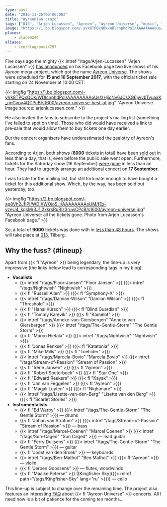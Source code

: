 ```yaml
---
type: post
date: "2016-11-26T00:00:00Z"
title: "Ayreonian craze"
tags: ["013", "Arjen Lucassen", "Ayreon", "Ayreon Universe", "music", "Netherlands", "progressive metal", "progressive rock", "Tilburg"]
image: "https://1.bp.blogspot.com/-yVk8TPQxQOk/WDlcnphdPoI/AAAAAAAAoUs/zHjicNv6JCsXG6jwybTyuaxK_nnGypy4QCPcB/s1600/ayreon-universe-best-of.jpg"
places:
    - place0244
aliases:
    - /en/blog/post/297
---
```


Five days ago the mighty {{< intref "/tags/Arjen-Lucassen" "Arjen Lucassen" >}} [has announced](https://www.facebook.com/ArjenLucassenOfficial/videos/10153840917141152/) on his Facebook page two live shows of his *Ayreon* mega-project, which got the name [Ayreon Universe](http://www.arjenlucassen.com/universe/). The shows were scheduled for **15 and 16 September 2017**, with the official ticket sale starting on 24 November at 10:00 CET.

<!--more-->

{{< imgfig "https://1.bp.blogspot.com/-yVk8TPQxQOk/WDlcnphdPoI/AAAAAAAAoUs/zHjicNv6JCsXG6jwybTyuaxK_nnGypy4QCPcB/s1600/ayreon-universe-best-of.jpg" "Ayreon Universe. Image source: arjenlucassen.com." >}}

He also invited the fans to subscribe to the project's mailing list (something I've failed to spot on time). Those who did would have received a link to pre-sale that would allow them to buy tickets one day earlier.

But the concert organisers have underestimated the zealotry of Ayreon's fans.

According to Arjen, both shows (**6000** tickets in total) have been [sold out](https://www.facebook.com/ArjenLucassenOfficial/posts/10153847922071152) in less than a day, that is, even before the public sale went open. Furthermore, tickets for the Saturday show (16 September) [were gone](https://www.facebook.com/ArjenLucassenOfficial/photos/a.114351896151.107682.109887886151/10153846039016152/) in less than an hour. They had to urgently arrange an additional concert on **17 September**.

I was to late for the mailing list, but still fortunate enough to have bought a ticket for this additional show. Which, by the way, has been sold out yesterday, too.

{{< imgfig "https://2.bp.blogspot.com/-ap8Vh2JfIPI/WDlXWOjo5_I/AAAAAAAAoUM/fEx-vzeU4_kqsMr3J1I2xkrsRuBlz3ruwCPcB/s1600/ayreon-universe.jpg" "Ayreon Universe: all the tickets gone. Photo from Arjen Lucassen's Facebook page." >}}

So, a total of **9000** tickets was done with in [less than 48 hours](https://www.facebook.com/ArjenLucassenOfficial/videos/10153850665491152/). The shows will take place at [013](http://www.013.nl/), Tilburg.

## Why the fuss? {#lineup}

Apart from {{< fl "Ayreon" >}} being legendary, the line-up is very impressive (the links below lead to corresponding tags in my blog):

* **Vocalists**
    * {{< intref "/tags/Floor-Jansen" "Floor Jansen" >}} ({{< intref "/tags/Nightwish" "Nightwish" >}})
    * {{< fl "Russell Allen" >}} ({{< fl "Symphony-X" >}})
    * {{< intref "/tags/Damian-Wilson" "Damian Wilson" >}} ({{< fl "Threshold" >}})
    * {{< fl "Hansi Kürsch" >}} ({{< fl "Blind Guardian" >}})
    * {{< fl "Tommy Karevik" >}} ({{< fl "Kamelot" >}})
    * {{< intref "/tags/Anneke-van-Giersbergen" "Anneke van Giersbergen" >}} ({{< intref "/tags/The-Gentle-Storm" "The Gentle Storm" >}})
    * {{< fl "Marco Hietala" >}} ({{< intref "/tags/Nightwish" "Nightwish" >}})
    * {{< fl "Jonas Renkse" >}} ({{< fl "Katatonia" >}})
    * {{< fl "Mike Mills" >}} ({{< fl "Toehider" >}})
    * {{< intref "/tags/Marcela-Bovio" "Marcela Bovio" >}} ({{< intref "/tags/Stream-of-Passion" "Stream of Passion" >}})
    * {{< fl "Irene Jansen" >}} ({{< fl "Ayreon" >}})
    * {{< fl "Robert Soeterboek" >}} ({{< fl "Star One" >}})
    * {{< fl "Edward Reekers" >}} ({{< fl "Kayak" >}})
    * {{< fl "Jan van Feggelen" >}} ({{< fl "Ayreon" >}})
    * {{< fl "Magali Luyten" >}} ({{< fl "Nightmare" >}})
    * {{< intref "/tags/Lisette-van-den-Berg" "Lisette van den Berg" >}} ({{< fl "Scarlet Stories" >}})
* **Instrumentalists**
    * {{< fl "Ed Warby" >}} ({{< intref "/tags/The-Gentle-Storm" "The Gentle Storm" >}}) — drums
    * {{< fl "Johan van Stratum" >}} ({{< intref "/tags/Stream-of-Passion" "Stream of Passion" >}}) — bass
    * {{< intref "/tags/Marcel-Coenen" "Marcel Coenen" >}} ({{< intref "/tags/Sun-Caged" "Sun Caged" >}}) — lead guitar
    * {{< fl "Ferry Duijsens" >}} ({{< intref "/tags/The-Gentle-Storm" "The Gentle Storm" >}}) — guitar
    * {{< fl "Joost van den Broek" >}} — keyboards
    * {{< intref "/tags/Ben-Mathot" "Ben Mathot" >}} ({{< fl "Ayreon" >}}) — violin
    * {{< fl "Jeroen Goossens" >}} — flutes, woodwinds
    * {{< fl "Maaike Peterse" >}} ([Kingfisher Sky]({{< relref path="/tags/Kingfisher-Sky" lang="ru" >}})) — cello

This line-up is subject to change over the remaining time. The project also features an interesting [FAQ](http://www.arjenlucassen.com/universe/faq/) about {{< fl "Ayreon Universe" >}} concerts. All I need now is a bit of patience for the coming ten months…
